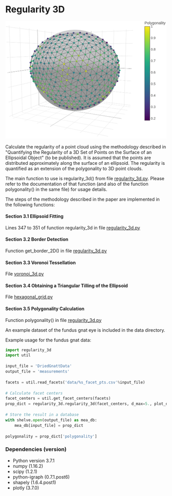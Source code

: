 # Regularity 3D

![Example](polygonality.png)

Calculate the regularity of a point cloud using the methodology described in "Quantifying the Regularity of a 3D Set of Points on the Surface of an Ellipsoidal Object" (to be published). It is assumed that the points are distributed approximately along the surface of an ellipsoid. The regularity is quantified as an extension of the polygonality to 3D point clouds.

The main function to use is regularity_3d() from file [regularity_3d.py](regularity_3d/regularity_3d.py). Please refer to the documentation of that function (and also of the function polygonality() in the same file) for usage details. 

The steps of the methodology described in the paper are implemented in the following functions:

#### Section 3.1 Ellipsoid Fitting
Lines 347 to 351 of function regularity_3d in file [regularity_3d.py](regularity_3d/regularity_3d.py)
#### Section 3.2 Border Detection
Function get_border_2D() in file [regularity_3d.py](regularity_3d/regularity_3d.py)
#### Section 3.3 Voronoi Tessellation
File [voronoi_3d.py](regularity_3d/voronoi_3d.py)
#### Section 3.4 Obtaining a Triangular Tilling of the Ellipsoid
File [hexagonal_grid.py](regularity_3d/hexagonal_grid.py)
#### Section 3.5 Polygonality Calculation
Function polygonality() in file [regularity_3d.py](regularity_3d/regularity_3d.py)

An example dataset of the fundus gnat eye is included in the data directory.

Example usage for the fundus gnat data:

```python
import regularity_3d
import util

input_file = 'DriedGnattData'
output_file = 'measurements'

facets = util.read_facets('data/%s_facet_pts.csv'%input_file)

# Calculate facet centers
facet_centers = util.get_facet_centers(facets)
prop_dict = regularity_3d.regularity_3d(facet_centers, d_max=5., plot_data=True)

# Store the result in a database
with shelve.open(output_file) as mea_db:
	mea_db[input_file] = prop_dict
	
polygonality = prop_dict['polygonality']
```

### Dependencies (version)
* Python version 3.7.1
* numpy (1.16.2)
* scipy (1.2.1)
* python-igraph (0.7.1.post6)
* shapely (1.6.4.post1)
* plotly (3.7.0)
